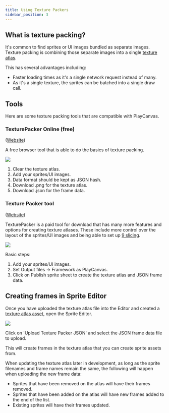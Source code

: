 ```yaml
---
title: Using Texture Packers
sidebar_position: 3
---
```


## What is texture packing?

It's common to find sprites or UI images bundled as separate images. Texture packing is combining those separate images into a single [texture atlas][texture-atlas].

This has several advantages including:

- Faster loading times as it's a single network request instead of many.
- As it's a single texture, the sprites can be batched into a single draw call.

## Tools

Here are some texture packing tools that are compatible with PlayCanvas.

### TexturePacker Online (free)

([Website][texture-packer-online])

A free browser tool that is able to do the basics of texture packing.

![][texture-packer-online-steps]

1. Clear the texture atlas.
2. Add your sprites/UI images.
3. Data format should be kept as JSON hash.
4. Download .png for the texture atlas.
5. Download .json for the frame data.

### Texture Packer tool

([Website][texture-packer-tool])

TexturePacker is a paid tool for download that has many more features and options for creating texture atlases. These include more control over the layout of the sprites/UI images and being able to set up [9 slicing][9-slicing].

![][texture-packer-tool-steps]

Basic steps:

1. Add your sprites/UI images.
2. Set Output files -> Framework as PlayCanvas.
3. Click on Publish sprite sheet to create the texture atlas and JSON frame data.

## Creating frames in Sprite Editor

Once you have uploaded the texture atlas file into the Editor and created a [texture atlas asset][texture-atlas], open the Sprite Editor.

![][playcanvas-sprite-editor]

Click on 'Upload Texture Packer JSON' and select the JSON frame data file to upload.

This will create frames in the texture atlas that you can create sprite assets from.

When updating the texture atlas later in development, as long as the sprite filenames and frame names remain the same, the following will happen when uploading the new frame data:

- Sprites that have been removed on the atlas will have their frames removed.
- Sprites that have been added on the atlas will have new frames added to the end of the list.
- Existing sprites will have their frames updated.


[texture-atlas]: /user-manual/assets/types/texture-atlas/
[texture-packer-online]: https://www.codeandweb.com/tp-online
[texture-packer-tool]: https://www.codeandweb.com/texturepacker
[9-slicing]: /user-manual/2D/slicing/
[texture-packer-online-steps]: /images/user-manual/2D/texture-packer/texture-packer-online-steps.png
[texture-packer-tool-steps]: /images/user-manual/2D/texture-packer/texture-packer-tool-steps.png
[playcanvas-sprite-editor]: /images/user-manual/2D/texture-packer/playcanvas-sprite-editor.png

